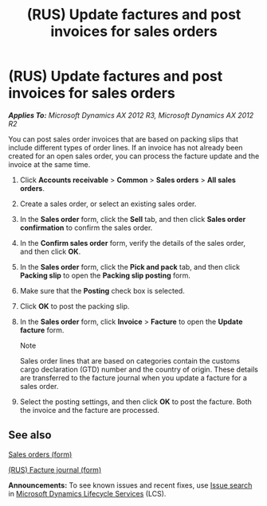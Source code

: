 ﻿---
title: (RUS) Update factures and post invoices for sales orders
TOCTitle: (RUS) Update factures and post invoices for sales orders
ms:assetid: b9edf944-bc8f-4df6-a84f-eceb9ae4759a
ms:mtpsurl: https://technet.microsoft.com/en-us/library/JJ733273(v=AX.60)
ms:contentKeyID: 49685241
ms.date: 04/18/2014
mtps_version: v=AX.60
f1_keywords:
- invoice
- packing slip
- facture
---

# (RUS) Update factures and post invoices for sales orders 


_**Applies To:** Microsoft Dynamics AX 2012 R3, Microsoft Dynamics AX 2012 R2_

You can post sales order invoices that are based on packing slips that include different types of order lines. If an invoice has not already been created for an open sales order, you can process the facture update and the invoice at the same time.

1.  Click **Accounts receivable** \> **Common** \> **Sales orders** \> **All sales orders**.

2.  Create a sales order, or select an existing sales order.

3.  In the **Sales order** form, click the **Sell** tab, and then click **Sales order confirmation** to confirm the sales order.

4.  In the **Confirm sales order** form, verify the details of the sales order, and then click **OK**.

5.  In the **Sales order** form, click the **Pick and pack** tab, and then click **Packing slip** to open the **Packing slip posting** form.

6.  Make sure that the **Posting** check box is selected.

7.  Click **OK** to post the packing slip.

8.  In the **Sales order** form, click **Invoice** \> **Facture** to open the **Update facture** form.
    

    > [!NOTE]
    > <P>Sales order lines that are based on categories contain the customs cargo declaration (GTD) number and the country of origin. These details are transferred to the facture journal when you update a facture for a sales order.</P>



9.  Select the posting settings, and then click **OK** to post the facture. Both the invoice and the facture are processed.

## See also

[Sales orders (form)](https://technet.microsoft.com/en-us/library/aa585863\(v=ax.60\))

[(RUS) Facture journal (form)](https://technet.microsoft.com/en-us/library/jj923567\(v=ax.60\))

  
**Announcements:** To see known issues and recent fixes, use [Issue search](http://go.microsoft.com/fwlink/?linkid=389258) in [Microsoft Dynamics Lifecycle Services](http://go.microsoft.com/fwlink/?linkid=306505) (LCS).

